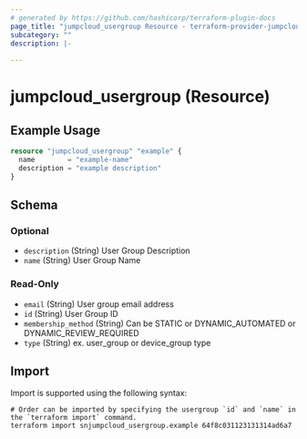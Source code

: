 ```yaml
---
# generated by https://github.com/hashicorp/terraform-plugin-docs
page_title: "jumpcloud_usergroup Resource - terraform-provider-jumpcloud"
subcategory: ""
description: |-
  
---
```


# jumpcloud_usergroup (Resource)



## Example Usage

```terraform
resource "jumpcloud_usergroup" "example" {
  name        = "example-name"
  description = "example description"
}
```

<!-- schema generated by tfplugindocs -->
## Schema

### Optional

- `description` (String) User Group Description
- `name` (String) User Group Name

### Read-Only

- `email` (String) User group email address
- `id` (String) User Group ID
- `membership_method` (String) Can be STATIC or DYNAMIC_AUTOMATED or DYNAMIC_REVIEW_REQUIRED
- `type` (String) ex. user_group or device_group type

## Import

Import is supported using the following syntax:

```shell
# Order can be imported by specifying the usergroup `id` and `name` in the `terraform import` command.
terraform import snjumpcloud_usergroup.example 64f8c031123131314ad6a7
```

